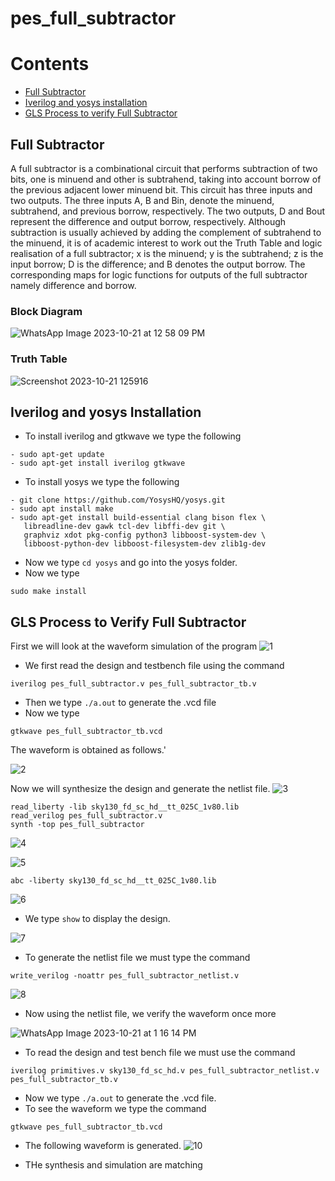 # pes_full_subtractor
# Contents
- [Full Subtractor](#full-subtractor)
- [Iverilog and yosys installation](#iverilog-and-yosys-installation)
- [GLS Process to verify Full Subtractor ](#gls-process-to-verify-full-subtractor)

## Full Subtractor
A full subtractor is a combinational circuit that performs subtraction of two bits, one is minuend and other is subtrahend, taking into account borrow of the previous adjacent lower minuend bit. 
This circuit has three inputs and two outputs. The three inputs A, B and Bin, denote the minuend, subtrahend, and previous borrow, respectively.
The two outputs, D and Bout represent the difference and output borrow, respectively. Although subtraction is usually achieved by adding the complement of subtrahend to the minuend, it is of academic interest to work out the Truth Table and logic realisation of a full subtractor; x is the minuend; y is the subtrahend; z is the input borrow; D is the difference; and B denotes the output borrow.
The corresponding maps for logic functions for outputs of the full subtractor namely difference and borrow.
### Block Diagram
![WhatsApp Image 2023-10-21 at 12 58 09 PM](https://github.com/Akarsh-Hegde/pes_full_subtractor/assets/79705687/7f1584c5-0d00-463c-9674-04b8adeded26)



### Truth Table
![Screenshot 2023-10-21 125916](https://github.com/Akarsh-Hegde/pes_full_subtractor/assets/79705687/7de10509-f979-4025-97fd-ca7c05d76f4c)




## Iverilog and yosys Installation
- To install iverilog and gtkwave we type the following
```
- sudo apt-get update
- sudo apt-get install iverilog gtkwave
```

- To install yosys we type the following
```
- git clone https://github.com/YosysHQ/yosys.git
- sudo apt install make
- sudo apt-get install build-essential clang bison flex \
   libreadline-dev gawk tcl-dev libffi-dev git \
   graphviz xdot pkg-config python3 libboost-system-dev \
   libboost-python-dev libboost-filesystem-dev zlib1g-dev
```

- Now we type ```cd yosys``` and go into the yosys folder.
- Now we type
```
sudo make install
```
## GLS Process to Verify Full Subtractor

First we will look at the waveform simulation of the program 
![1](https://github.com/Akarsh-Hegde/pes_full_subtractor/assets/79705687/6b92736c-e23d-4d53-b753-5654621dd315)





- We first read the design and testbench file using the command
```
iverilog pes_full_subtractor.v pes_full_subtractor_tb.v
```
- Then we type ```./a.out``` to generate the .vcd file
- Now we type
```
gtkwave pes_full_subtractor_tb.vcd
```

The waveform is obtained as follows.'

![2](https://github.com/Akarsh-Hegde/pes_full_subtractor/assets/79705687/b974171f-2cb4-4bfb-85cc-fea0d6a1c0bd)



Now we will synthesize the design and generate the netlist file.
![3](https://github.com/Akarsh-Hegde/pes_full_subtractor/assets/79705687/c2ee0e7c-3b25-45b8-be02-a977a37a5761)



```
read_liberty -lib sky130_fd_sc_hd__tt_025C_1v80.lib
read_verilog pes_full_subtractor.v
synth -top pes_full_subtractor
```
![4](https://github.com/Akarsh-Hegde/pes_full_subtractor/assets/79705687/e81fda00-7404-4a8f-bee7-107436c85bc1)

![5](https://github.com/Akarsh-Hegde/pes_full_subtractor/assets/79705687/ce20dee7-3388-46ee-bea1-aa219fbffb90)


```
abc -liberty sky130_fd_sc_hd__tt_025C_1v80.lib
```
![6](https://github.com/Akarsh-Hegde/pes_full_subtractor/assets/79705687/4cd7f222-62c0-40a5-b493-43d0dfbc259e)


- We type ```show``` to display the design.

![7](https://github.com/Akarsh-Hegde/pes_full_subtractor/assets/79705687/a5c00860-a204-4b25-9d75-82a1c6c292b4)


- To generate the netlist file we must type the command
```
write_verilog -noattr pes_full_subtractor_netlist.v
```
![8](https://github.com/Akarsh-Hegde/pes_full_subtractor/assets/79705687/9f7c9c93-3636-41d1-81fd-e3cc0cad7c8a)


- Now using the netlist file, we verify the waveform once more

![WhatsApp Image 2023-10-21 at 1 16 14 PM](https://github.com/Akarsh-Hegde/pes_full_subtractor/assets/79705687/fc7ed296-2882-474e-a264-d5a96b312670)



- To read the design and test bench file we must use the command
```
iverilog primitives.v sky130_fd_sc_hd.v pes_full_subtractor_netlist.v pes_full_subtractor_tb.v
```
- Now we type ```./a.out``` to generate the .vcd file.
- To see the waveform we type the command
```
gtkwave pes_full_subtractor_tb.vcd
```
- The following waveform is generated.
![10](https://github.com/Akarsh-Hegde/pes_full_subtractor/assets/79705687/50a8a53d-ff7e-452d-948c-3eec8fe89f5b)


- THe synthesis and simulation are matching
